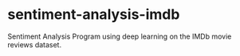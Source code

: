 # sentiment-analysis-imdb
Sentiment Analysis Program using deep learning on the IMDb movie reviews dataset.
